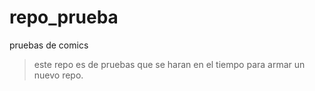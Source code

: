 # repo_prueba
pruebas de comics

> este repo es de pruebas que se haran en el tiempo para armar un nuevo repo.
